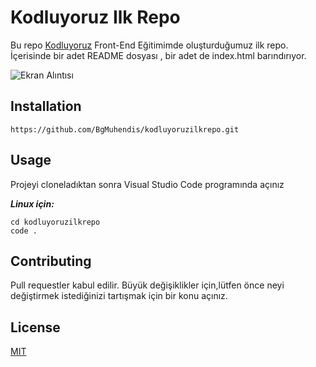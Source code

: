 # Kodluyoruz Ilk Repo

Bu repo [Kodluyoruz](https://www.kodluyoruz.org) Front-End Eğitimimde oluşturduğumuz ilk repo. İçerisinde bir adet README dosyası , bir adet de index.html barındırıyor.

![Ekran Alıntısı](https://user-images.githubusercontent.com/34186839/123518499-d61fe480-d6ae-11eb-8540-ca7a3ab76a32.PNG)

## Installation

```
https://github.com/BgMuhendis/kodluyoruzilkrepo.git
```
## Usage
Projeyi cloneladıktan sonra Visual Studio Code programında açınız

***Linux için:***
```
cd kodluyoruzilkrepo
code .
```
## Contributing
Pull requestler kabul edilir. Büyük değişiklikler için,lütfen önce neyi değiştirmek istediğinizi tartışmak için bir konu açınız.

## License
[MIT](https://choosealicense.com/licenses/mit/)


